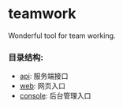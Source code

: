# teamwork
Wonderful tool for team working.

### 目录结构:
* [api](./api/): 服务端接口
* [web](./web/): 网页入口
* [console](./console/): 后台管理入口

